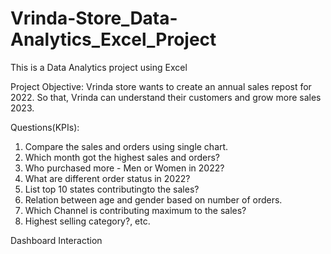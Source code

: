 # Vrinda-Store_Data-Analytics_Excel_Project
This is a Data Analytics project using Excel

Project Objective:
Vrinda store wants to create an annual sales repost for 2022. So that, Vrinda can understand their customers and grow more sales 2023.

Questions(KPIs):
1. Compare the sales and orders using single chart.
2. Which month got the highest sales and orders?
3. Who purchased more - Men or Women in 2022?
4. What are different order status in 2022?
5. List top 10 states contributingto the sales?
6. Relation between age and gender based on number of orders.
7. Which Channel is contributing maximum to the sales?
8. Highest selling category?, etc.

Dashboard Interaction 

